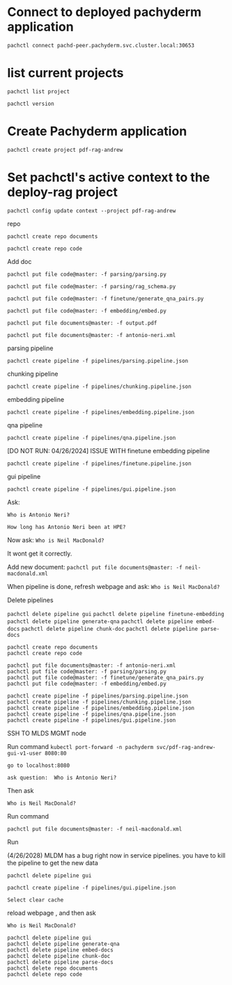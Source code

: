 
# Connect to deployed pachyderm application
`pachctl connect pachd-peer.pachyderm.svc.cluster.local:30653`
# list current projects
`pachctl list project`

`pachctl version`

# Create Pachyderm application
`pachctl create project pdf-rag-andrew`
# Set pachctl's active context to the deploy-rag project
`pachctl config update context --project pdf-rag-andrew`


repo

`pachctl create repo documents`

`pachctl create repo code`

Add doc

`pachctl put file code@master: -f parsing/parsing.py`

`pachctl put file code@master: -f parsing/rag_schema.py`

`pachctl put file code@master: -f finetune/generate_qna_pairs.py`

`pachctl put file code@master: -f embedding/embed.py`

`pachctl put file documents@master: -f output.pdf`

`pachctl put file documents@master: -f antonio-neri.xml`

parsing pipeline

`pachctl create pipeline -f pipelines/parsing.pipeline.json`

chunking pipeline

`pachctl create pipeline -f pipelines/chunking.pipeline.json`

embedding pipeline

`pachctl create pipeline -f pipelines/embedding.pipeline.json`




qna pipeline

`pachctl create pipeline -f pipelines/qna.pipeline.json`

[DO NOT RUN: 04/26/2024] ISSUE WITH finetune embedding pipeline

`pachctl create pipeline -f pipelines/finetune.pipeline.json`

gui pipeline

`pachctl create pipeline -f pipelines/gui.pipeline.json`

Ask:

`Who is Antonio Neri?`

`How long has Antonio Neri been at HPE?`

Now ask:
`Who is Neil MacDonald?`

It wont get it correctly.

Add new document:
`pachctl put file documents@master: -f neil-macdonald.xml`

When pipeline is done, refresh webpage and ask:
`Who is Neil MacDonald?`

Delete pipelines

`pachctl delete pipeline gui`
`pachctl delete pipeline finetune-embedding`
`pachctl delete pipeline generate-qna`
`pachctl delete pipeline embed-docs`
`pachctl delete pipeline chunk-doc`
`pachctl delete pipeline parse-docs`

```
pachctl create repo documents
pachctl create repo code

pachctl put file documents@master: -f antonio-neri.xml
pachctl put file code@master: -f parsing/parsing.py
pachctl put file code@master: -f finetune/generate_qna_pairs.py
pachctl put file code@master: -f embedding/embed.py

pachctl create pipeline -f pipelines/parsing.pipeline.json
pachctl create pipeline -f pipelines/chunking.pipeline.json
pachctl create pipeline -f pipelines/embedding.pipeline.json
pachctl create pipeline -f pipelines/qna.pipeline.json
pachctl create pipeline -f pipelines/gui.pipeline.json
```

SSH TO MLDS MGMT node


Run command 
`kubectl port-forward -n pachyderm svc/pdf-rag-andrew-gui-v1-user 8080:80`

`go to localhost:8080`

`ask question:  Who is Antonio Neri?`

Then ask

`Who is Neil MacDonald?`



Run command

`pachctl put file documents@master: -f neil-macdonald.xml`

Run 

(4/26/2028) MLDM has a bug right now in service pipelines. you have to kill the pipeline to get the new data

`pachctl delete pipeline gui`

`pachctl create pipeline -f pipelines/gui.pipeline.json`

`Select clear cache`

reload webpage , and then ask

`Who is Neil MacDonald?`


```
pachctl delete pipeline gui
pachctl delete pipeline generate-qna
pachctl delete pipeline embed-docs
pachctl delete pipeline chunk-doc
pachctl delete pipeline parse-docs
pachctl delete repo documents
pachctl delete repo code
```